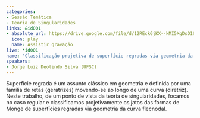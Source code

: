 ```yaml
---
categories:
- Sessão Temática
- Teoria de Singularidades
links: &id001
- absolute_url: https://drive.google.com/file/d/12REck6jKX--kMI5XgDsO16oc_6lF-qmn/view
  icon: play
  name: Assistir gravação
live: *id001
name: 'Classificação projetiva de superfície regradas via geometria da curva flecnodal '
speakers:
- Jorge Luiz Deolindo Silva (UFSC)
---
```


Superfície regrada é um assunto clássico em geometria e definida por uma família de retas (geratrizes) movendo-se ao longo de uma curva (diretriz). Neste trabalho, de um ponto de vista da teoria de singularidades, focamos no caso regular e classificamos projetivamente os jatos das formas de Monge de superfícies regradas via geometria da curva flecnodal. 